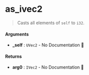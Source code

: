 # as\_ivec2

>  Casts all elements of `self` to `i32`.

#### Arguments

- **\_self** : `UVec2` \- No Documentation 🚧

#### Returns

- **arg0** : `IVec2` \- No Documentation 🚧